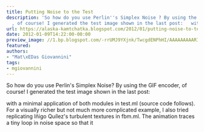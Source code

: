 ```yaml
---
title: Putting Noise to the Test
description: 'So how do you use Perlin''s Simplex Noise ? By using the GIF encoder
  , of course! I generated the test image shown in the last post:   with a...'
url: https://alaska-kamtchatka.blogspot.com/2012/01/putting-noise-to-test.html
date: 2012-01-09T14:22:00-00:00
preview_image: //1.bp.blogspot.com/-rrUMJ9YXjnk/TwcgdENPhHI/AAAAAAAAARI/CTYlQboEBNM/w1200-h630-p-k-no-nu/perlin.gif
featured:
authors:
- "Mat\xEDas Giovannini"
tags:
- mgiovannini
---
```


So how do you use Perlin's Simplex Noise? By using the GIF encoder, of course! I generated the test image shown in the last post:

with a minimal application of both modules in test.ml (source code follows). For a visually richer but not much more complicated example, I also tried replicating I&ntilde;igo Qu&iacute;lez's turbulent textures in fbm.ml. The animation traces a tiny loop in noise space so that it 
